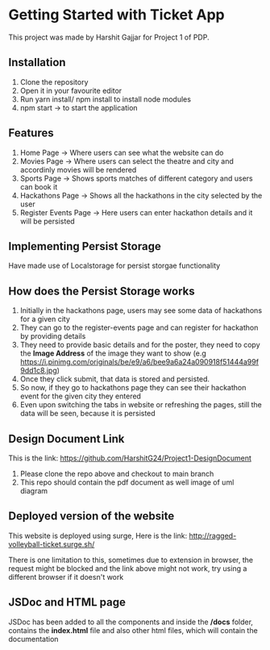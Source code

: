 # Getting Started with Ticket App

This project was made by Harshit Gajjar for Project 1 of PDP.

## Installation

1. Clone the repository
2. Open it in your favourite editor
3. Run yarn install/ npm install to install node modules
4. npm start -> to start the application

## Features
1. Home Page -> Where users can see what the website can do
2. Movies Page -> Where users can select the theatre and city and accordinly movies will be rendered
3. Sports Page -> Shows sports matches of different category and users can book it
4. Hackathons Page -> Shows all the hackathons in the city selected by the user
5. Register Events Page -> Here users can enter hackathon details and it will be persisted

## Implementing Persist Storage
Have made use of Localstorage for persist storgae functionality

## How does the Persist Storage works
1. Initially in the hackathons page, users may see some data of hackathons for a given city
2. They can go to the register-events page and can register for hackathon by providing details
3. They need to provide basic details and for the poster, they need to copy the **Image Address** of the image they want to show (e.g https://i.pinimg.com/originals/be/e9/a6/bee9a6a24a090918f51444a99f9dd1c8.jpg)
4. Once they click submit, that data is stored and persisted.
5. So now, if they go to hackathons page they can see their hackathon event for the given city they entered
6. Even upon switching the tabs in website or refreshing the pages, still the data will be seen, because it is persisted

## Design Document Link
This is the link: https://github.com/HarshitG24/Project1-DesignDocument
1. Please clone the repo above and checkout to main branch
2. This repo should contain the pdf document as well image of uml diagram

## Deployed version of the website
This website is deployed using surge, Here is the link: http://ragged-volleyball-ticket.surge.sh/

There is one limitation to this, sometimes due to extension in browser, the request might be blocked and the link above might not work, try using a different browser if it doesn't work

## JSDoc and HTML page
JSDoc has been added to all the components and inside the **/docs** folder, contains the **index.html** file and also other html files, which will contain the documentation
